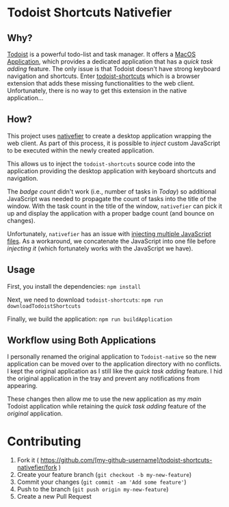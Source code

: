 # Todoist Shortcuts Nativefier

## Why?

[Todoist](https://todoist.com) is a powerful todo-list and task manager. It offers a [MacOS Application](https://itunes.apple.com/ca/app/todoist-organize-your-life/id585829637), which provides a dedicated application that has a _quick task adding_ feature. The only issue is that Todoist doesn't have strong keyboard navigation and shortcuts. Enter [todoist-shortcuts](https://github.com/mgsloan/todoist-shortcuts) which is a browser extension that adds these missing functionalities to the web client. Unfortunately, there is no way to get this extension in the native application...

## How?

This project uses [nativefier](https://github.com/jiahaog/nativefier) to create a desktop application wrapping the web client. As part of this process, it is possible to _inject_ custom JavaScript to be executed within the newly created application.

This allows us to inject the `todoist-shortcuts` source code into the application providing the desktop application with keyboard shortcuts and navigation.

The _badge count_ didn't work (i.e., number of tasks in _Today_) so additional JavaScript was needed to propagate the count of tasks into the title of the window. With the task count in the title of the window, `nativefier` can pick it up and display the application with a proper badge count (and bounce on changes).

Unfortunately, `nativefier` has an issue with [injecting multiple JavaScript files](https://github.com/jiahaog/nativefier/issues/458). As a workaround, we concatenate the JavaScript into one file before _injecting it_ (which fortunately works with the JavaScript we have).

## Usage

First, you install the dependencies:
`npm install`

Next, we need to download `todoist-shortcuts`:
`npm run downloadTodoistShortcuts`

Finally, we build the application:
`npm run buildApplication`

## Workflow using Both Applications

I personally renamed the original application to `Todoist-native` so the new application can be moved over to the application directory with no conflicts. I kept the original application as I still like the _quick task adding_ feature. I hid the original application in the tray and prevent any notifications from appearing.

These changes then allow me to use the new application as my _main_ Todoist application while retaining the _quick task adding_ feature of the _original_ application.

# Contributing

1. Fork it ( https://github.com/[my-github-username]/todoist-shortcuts-nativefier/fork )
2. Create your feature branch (`git checkout -b my-new-feature`)
3. Commit your changes (`git commit -am 'Add some feature'`)
4. Push to the branch (`git push origin my-new-feature`)
5. Create a new Pull Request
